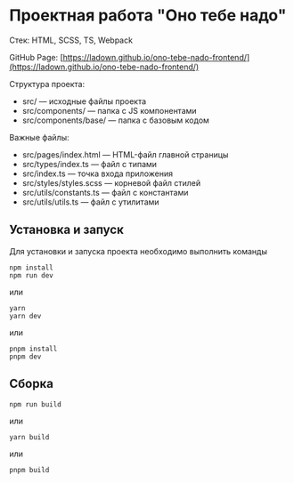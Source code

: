 # Проектная работа "Оно тебе надо"

Стек: HTML, SCSS, TS, Webpack

GitHub Page: [https://ladown.github.io/ono-tebe-nado-frontend/](https://ladown.github.io/ono-tebe-nado-frontend/)

Структура проекта:

-   src/ — исходные файлы проекта
-   src/components/ — папка с JS компонентами
-   src/components/base/ — папка с базовым кодом

Важные файлы:

-   src/pages/index.html — HTML-файл главной страницы
-   src/types/index.ts — файл с типами
-   src/index.ts — точка входа приложения
-   src/styles/styles.scss — корневой файл стилей
-   src/utils/constants.ts — файл с константами
-   src/utils/utils.ts — файл с утилитами

## Установка и запуск

Для установки и запуска проекта необходимо выполнить команды

```
npm install
npm run dev
```

или

```
yarn
yarn dev
```

или

```
pnpm install
pnpm dev
```

## Сборка

```
npm run build
```

или

```
yarn build
```

или

```
pnpm build
```
